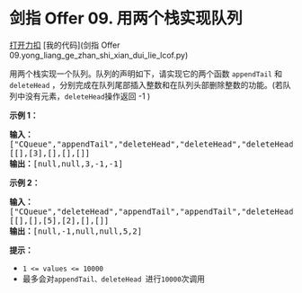 # 剑指 Offer 09. 用两个栈实现队列

[打开力扣](https://leetcode.cn/problems/yong-liang-ge-zhan-shi-xian-dui-lie-lcof) [我的代码](剑指 Offer 09.yong_liang_ge_zhan_shi_xian_dui_lie_lcof.py)

用两个栈实现一个队列。队列的声明如下，请实现它的两个函数 <code>appendTail</code> 和 <code>deleteHead</code> ，分别完成在队列尾部插入整数和在队列头部删除整数的功能。(若队列中没有元素，<code>deleteHead</code>操作返回 -1 )



<strong>示例 1：</strong>

<pre>
<strong>输入：</strong>
["CQueue","appendTail","deleteHead","deleteHead","deleteHead"]
[[],[3],[],[],[]]
<strong>输出：</strong>[null,null,3,-1,-1]
</pre>

<strong>示例 2：</strong>

<pre>
<strong>输入：</strong>
["CQueue","deleteHead","appendTail","appendTail","deleteHead","deleteHead"]
[[],[],[5],[2],[],[]]
<strong>输出：</strong>[null,-1,null,null,5,2]
</pre>

<strong>提示：</strong>

<ul>
	<li><code>1 <= values <= 10000</code></li>
	<li>最多会对<code>appendTail、deleteHead </code>进行<code>10000</code>次调用</li>
</ul>
